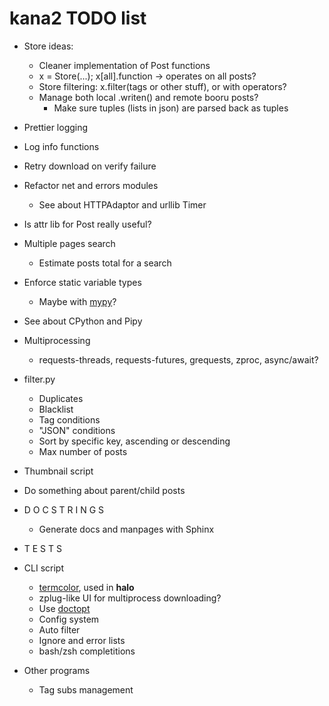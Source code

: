 # kana2 TODO list

- Store ideas:
  - Cleaner implementation of Post functions
  - x = Store(...); x[all].function → operates on all posts?
  - Store filtering: x.filter(tags or other stuff), or with operators?
  - Manage both local .writen() and remote booru posts?
    - Make sure tuples (lists in json) are parsed back as tuples     

- Prettier logging
- Log info functions
- Retry download on verify failure

- Refactor net and errors modules
    - See about HTTPAdaptor and urllib Timer
- Is attr lib for Post really useful?

- Multiple pages search
  - Estimate posts total for a search
- Enforce static variable types
  - Maybe with [mypy](https://github.com/python/mypy)?
- See about CPython and Pipy

- Multiprocessing
  - requests-threads, requests-futures, grequests, zproc, async/await?

- filter.py
    - Duplicates
    - Blacklist
    - Tag conditions
    - "JSON" conditions
    - Sort by specific key, ascending or descending
    - Max number of posts

- Thumbnail script

- Do something about parent/child posts

- D O C S T R I N G S
    - Generate docs and manpages with Sphinx
- T E S T S

- CLI script
    - [termcolor](https://pypi.python.org/pypi/termcolor), used in **halo**
    - zplug-like UI for multiprocess downloading?
    - Use [doctopt](https://docopt.readthedocs.io/en/latest/)
    - Config system
    - Auto filter
    - Ignore and error lists
    - bash/zsh completitions

- Other programs
    - Tag subs management
